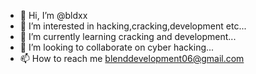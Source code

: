 - 👋 Hi, I’m @bldxx
- 👀 I’m interested in hacking,cracking,development etc...
- 🌱 I’m currently learning cracking and development...
- 💞️ I’m looking to collaborate on cyber hacking...
- 📫 How to reach me blenddevelopment06@gmail.com

<!---
bldxx/bldxx is a ✨ special ✨ repository because its `README.md` (this file) appears on your GitHub profile.
You can click the Preview link to take a look at your changes.
--->

